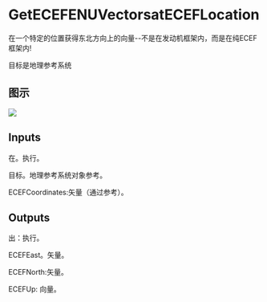 # GetECEFENUVectorsatECEFLocation

在一个特定的位置获得东北方向上的向量--不是在发动机框架内，而是在纯ECEF框架内!

目标是地理参考系统

## 图示

![]($-20221218-19140623.png)

## Inputs

在。执行。

目标。地理参考系统对象参考。

ECEFCoordinates:矢量（通过参考）。  

## Outputs

出：执行。

ECEFEast。矢量。

ECEFNorth:矢量。

ECEFUp: 向量。
